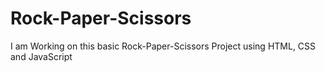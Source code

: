 # Rock-Paper-Scissors
I am Working on this basic Rock-Paper-Scissors Project using HTML, CSS and JavaScript
